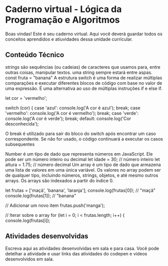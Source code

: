 # Caderno virtual - Lógica da Programação e Algoritmos
Boas vindas! Este é seu caderno virtual. Aqui você deverá guardar todos os conceitos aprendidos e atiuvidades dessa unidade curricular. 


## Conteúdo Técnico
strings são sequências (ou cadeias) de caracteres que usamos para, entre outras coisas, manipular textos. uma string sempre estará entre aspas.
const fruta = "banana"
A estrutura switch é uma forma de realizar múltiplas comparações e executar diferentes blocos de código com base no valor de uma expressão. É uma alternativa ao uso de múltiplas instruções if e else if.

let cor = 'vermelho';

switch (cor) {
  case 'azul':
    console.log('A cor é azul');
    break;
  case 'vermelho':
    console.log('A cor é vermelho');
    break;
  case 'verde':
    console.log('A cor é verde');
    break;
  default:
    console.log('Cor desconhecida');

O break é utilizado para sair do bloco do switch após encontrar um caso correspondente. Se não for usado, o código continuará a executar os casos subsequentes

Number é um tipo de dado que representa números em JavaScript. Ele pode ser um número inteiro ou decimal
let idade = 30; // número inteiro
let altura = 1.75; // número decimal
Um array é um tipo de dado que armazena uma lista de valores em uma única variável. Os valores no array podem ser de qualquer tipo, incluindo números, strings, objetos, e até mesmo outros arrays. Os arrays são indexados a partir do índice 0.


let frutas = ['maçã', 'banana', 'laranja'];
console.log(frutas[0]); // "maçã"
console.log(frutas[1]); // "banana"

// Adicionar um novo item
frutas.push('manga');

// Iterar sobre o array
for (let i = 0; i < frutas.length; i++) {
  console.log(frutas[i]);

  
## Atividades desenvolvidas
Escreva aqui as atividades desenvolvidas em sala e para casa. Você pode detelhar a atividade e usar links das atividades do codepen e vídeos desenvolvidos em sala. 

